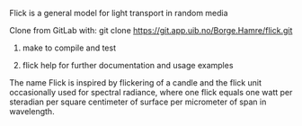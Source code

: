 
Flick is a general model for light transport in random media

Clone from GitLab with:
git clone https://git.app.uib.no/Borge.Hamre/flick.git

 1. make          to compile and test

 2. flick help	  for further documentation and usage examples


The name Flick is inspired by flickering of a candle and the flick
unit occasionally used for spectral radiance, where one flick equals one
watt per steradian per square centimeter of surface per micrometer of
span in wavelength.